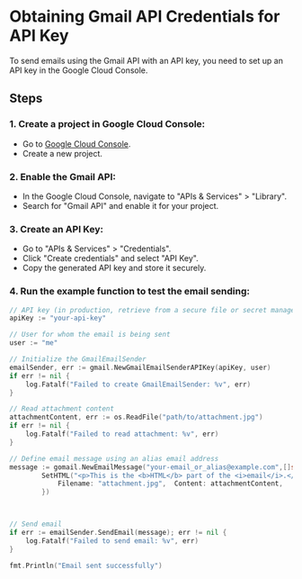 # Obtaining Gmail API Credentials for API Key

To send emails using the Gmail API with an API key, you need to set up an API key in the Google Cloud Console.

## Steps

### 1. Create a project in Google Cloud Console:

- Go to [Google Cloud Console](https://console.cloud.google.com/).
- Create a new project.

### 2. Enable the Gmail API:

- In the Google Cloud Console, navigate to "APIs & Services" > "Library".
- Search for "Gmail API" and enable it for your project.

### 3. Create an API Key:

- Go to "APIs & Services" > "Credentials".
- Click "Create credentials" and select "API Key".
- Copy the generated API key and store it securely.

### 4. Run the example function to test the email sending:


```go
// API key (in production, retrieve from a secure file or secret manager)
apiKey := "your-api-key"

// User for whom the email is being sent
user := "me"

// Initialize the GmailEmailSender
emailSender, err := gmail.NewGmailEmailSenderAPIKey(apiKey, user)
if err != nil {
    log.Fatalf("Failed to create GmailEmailSender: %v", err)
}

// Read attachment content
attachmentContent, err := os.ReadFile("path/to/attachment.jpg")
if err != nil {
    log.Fatalf("Failed to read attachment: %v", err)
}

// Define email message using an alias email address
message := gomail.NewEmailMessage("your-email_or_alias@example.com",[]string{"recipient@example.com"}, "Test Email with attachment", "This is the plain text part of the email.").
		SetHTML("<p>This is the <b>HTML</b> part of the <i>email</i>.</p>").AddAttachments(gomail.Attachment{
			Filename: "attachment.jpg",  Content: attachmentContent,
		})



// Send email
if err := emailSender.SendEmail(message); err != nil {
    log.Fatalf("Failed to send email: %v", err)
}

fmt.Println("Email sent successfully")
```

